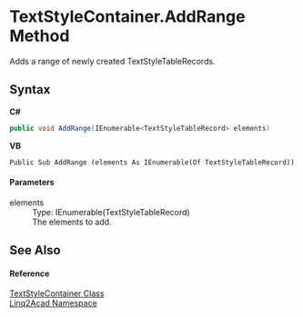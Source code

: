 # TextStyleContainer.AddRange Method 
 

Adds a range of newly created TextStyleTableRecords.

## Syntax

**C#**<br />
``` C#
public void AddRange(IEnumerable<TextStyleTableRecord> elements)
```

**VB**<br />
``` VB
Public Sub AddRange (elements As IEnumerable(Of TextStyleTableRecord))
```


#### Parameters
<dl><dt>elements</dt><dd>Type: IEnumerable(TextStyleTableRecord)<br />The elements to add.</dd></dl>

## See Also


#### Reference
<a href="T_Linq2Acad_TextStyleContainer.md">TextStyleContainer Class</a><br /><a href="N_Linq2Acad.md">Linq2Acad Namespace</a><br />

